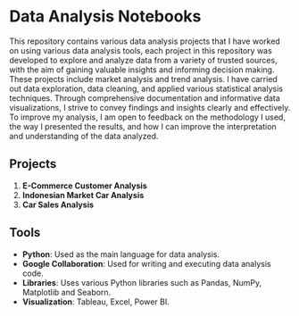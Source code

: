 # Data Analysis Notebooks

This repository contains various data analysis projects that I have worked on using various data analysis tools, each project in this repository was developed to explore and analyze data from a variety of trusted sources, with the aim of gaining valuable insights and informing decision making. These projects include market analysis and trend analysis. I have carried out data exploration, data cleaning, and applied various statistical analysis techniques. Through comprehensive documentation and informative data visualizations, I strive to convey findings and insights clearly and effectively. To improve my analysis, I am open to feedback on the methodology I used, the way I presented the results, and how I can improve the interpretation and understanding of the data analyzed.

## Projects

1. **E-Commerce Customer Analysis**  
2. **Indonesian Market Car Analysis** 
3. **Car Sales Analysis** 
   
## Tools

- **Python**: Used as the main language for data analysis.
- **Google Collaboration**: Used for writing and executing data analysis code.
- **Libraries**: Uses various Python libraries such as Pandas, NumPy, Matplotlib and Seaborn.
- **Visualization**: Tableau, Excel, Power BI.
